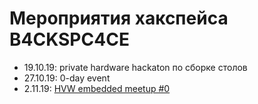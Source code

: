 # Мероприятия хакспейса B4CKSPC4CE

* 19.10.19: private hardware hackaton по сборке столов
* 27.10.19: 0-day event
* 2.11.19: [HVW embedded meetup #0](/hvw_meetup_0)
